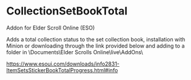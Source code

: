 # CollectionSetBookTotal
Addon for Elder Scroll Online (ESO)

Adds a total collection status to the set collection book, installation with Minion or downloading through the link provided below and adding to a folder in \Documents\Elder Scrolls Online\live\AddOns\

https://www.esoui.com/downloads/info2831-ItemSetsStickerBookTotalProgress.html#info
